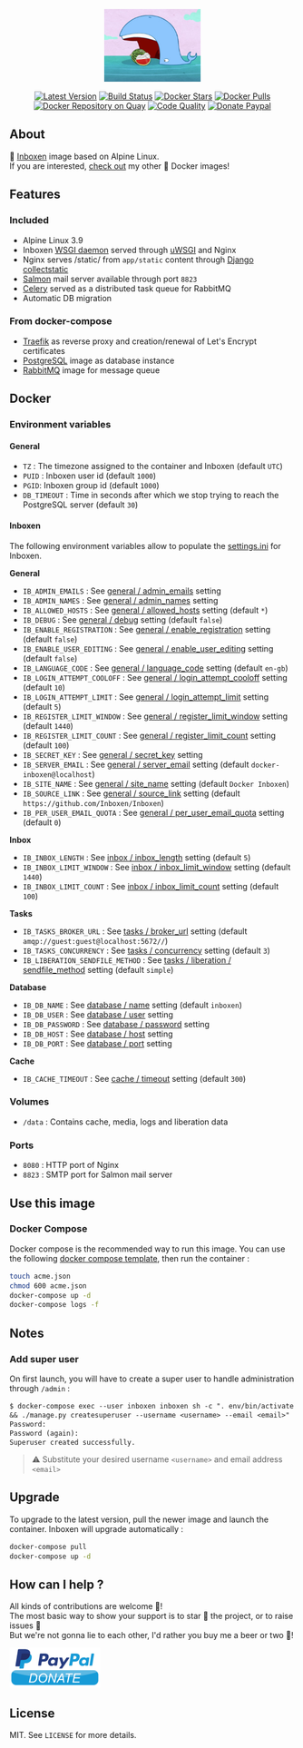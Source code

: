 <p align="center"><a href="https://github.com/crazy-max/docker-inboxen" target="_blank"><img height="128"src="https://raw.githubusercontent.com/crazy-max/docker-inboxen/master/.res/docker-inboxen.jpg"></a></p>

<p align="center">
  <a href="https://hub.docker.com/r/crazymax/inboxen/"><img src="https://img.shields.io/badge/dynamic/json.svg?label=version&query=$.results[1].name&url=https://hub.docker.com/v2/repositories/crazymax/inboxen/tags&style=flat-square" alt="Latest Version"></a>
  <a href="https://travis-ci.com/crazy-max/docker-inboxen"><img src="https://img.shields.io/travis/com/crazy-max/docker-inboxen/master.svg?style=flat-square" alt="Build Status"></a>
  <a href="https://hub.docker.com/r/crazymax/inboxen/"><img src="https://img.shields.io/docker/stars/crazymax/inboxen.svg?style=flat-square" alt="Docker Stars"></a>
  <a href="https://hub.docker.com/r/crazymax/inboxen/"><img src="https://img.shields.io/docker/pulls/crazymax/inboxen.svg?style=flat-square" alt="Docker Pulls"></a>
  <a href="https://quay.io/repository/crazymax/inboxen"><img src="https://quay.io/repository/crazymax/inboxen/status?style=flat-square" alt="Docker Repository on Quay"></a>
  <a href="https://www.codacy.com/app/crazy-max/docker-inboxen"><img src="https://img.shields.io/codacy/grade/6e477437dfdf48f3a7133d7637d92175.svg?style=flat-square" alt="Code Quality"></a>
  <a href="https://www.paypal.com/cgi-bin/webscr?cmd=_s-xclick&hosted_button_id=CF9YNTZWJCW3L"><img src="https://img.shields.io/badge/donate-paypal-7057ff.svg?style=flat-square" alt="Donate Paypal"></a>
</p>

## About

🐳 [Inboxen](https://inboxen.org/) image based on Alpine Linux.<br />
If you are interested, [check out](https://hub.docker.com/r/crazymax/) my other 🐳 Docker images!

## Features

### Included

* Alpine Linux 3.9
* Inboxen [WSGI daemon](https://github.com/Inboxen/Inboxen/blob/master/inboxen/wsgi.py) served through [uWSGI](https://uwsgi-docs.readthedocs.io) and Nginx
* Nginx serves /static/ from `app/static` content through [Django collectstatic](https://docs.djangoproject.com/en/1.11/ref/contrib/staticfiles/#collectstatic)
* [Salmon](https://salmon-mail.readthedocs.io) mail server available through port `8823`
* [Celery](http://docs.celeryproject.org/en/latest/index.html) served as a distributed task queue for RabbitMQ
* Automatic DB migration

### From docker-compose

* [Traefik](https://github.com/containous/traefik-library-image) as reverse proxy and creation/renewal of Let's Encrypt certificates
* [PostgreSQL](https://github.com/docker-library/postgres) image as database instance
* [RabbitMQ](https://github.com/docker-library/rabbitmq) image for message queue

## Docker

### Environment variables

#### General

* `TZ` : The timezone assigned to the container and Inboxen (default `UTC`)
* `PUID` : Inboxen user id (default `1000`)
* `PGID`: Inboxen group id (default `1000`)
* `DB_TIMEOUT` : Time in seconds after which we stop trying to reach the PostgreSQL server (default `30`)

#### Inboxen

The following environment variables allow to populate the [settings.ini](https://inboxen.readthedocs.io/en/latest/settings.html) for Inboxen.

**General**

* `IB_ADMIN_EMAILS` : See [general / admin_emails](https://inboxen.readthedocs.io/en/latest/settings.html) setting
* `IB_ADMIN_NAMES` : See [general / admin_names](https://inboxen.readthedocs.io/en/latest/settings.html) setting
* `IB_ALLOWED_HOSTS` : See [general / allowed_hosts](https://inboxen.readthedocs.io/en/latest/settings.html) setting (default `*`)
* `IB_DEBUG` : See [general / debug](https://inboxen.readthedocs.io/en/latest/settings.html) setting (default `false`)
* `IB_ENABLE_REGISTRATION` :  See [general / enable_registration](https://inboxen.readthedocs.io/en/latest/settings.html) setting (default `false`)
* `IB_ENABLE_USER_EDITING` : See [general / enable_user_editing](https://inboxen.readthedocs.io/en/latest/settings.html) setting (default `false`)
* `IB_LANGUAGE_CODE` : See [general / language_code](https://inboxen.readthedocs.io/en/latest/settings.html) setting (default `en-gb`)
* `IB_LOGIN_ATTEMPT_COOLOFF` : See [general / login_attempt_cooloff](https://inboxen.readthedocs.io/en/latest/settings.html) setting (default `10`)
* `IB_LOGIN_ATTEMPT_LIMIT` :  See [general / login_attempt_limit](https://inboxen.readthedocs.io/en/latest/settings.html) setting (default `5`)
* `IB_REGISTER_LIMIT_WINDOW` : See [general / register_limit_window](https://inboxen.readthedocs.io/en/latest/settings.html) setting (default `1440`)
* `IB_REGISTER_LIMIT_COUNT` : See [general / register_limit_count](https://inboxen.readthedocs.io/en/latest/settings.html) setting (default `100`)
* `IB_SECRET_KEY` : See [general / secret_key](https://inboxen.readthedocs.io/en/latest/settings.html) setting
* `IB_SERVER_EMAIL` : See [general / server_email](https://inboxen.readthedocs.io/en/latest/settings.html) setting (default `docker-inboxen@localhost`)
* `IB_SITE_NAME` : See [general / site_name](https://inboxen.readthedocs.io/en/latest/settings.html) setting (default `Docker Inboxen`)
* `IB_SOURCE_LINK` : See [general / source_link](https://inboxen.readthedocs.io/en/latest/settings.html) setting (default `https://github.com/Inboxen/Inboxen`)
* `IB_PER_USER_EMAIL_QUOTA` : See [general / per_user_email_quota](https://inboxen.readthedocs.io/en/latest/settings.html) setting (default `0`)

**Inbox**

* `IB_INBOX_LENGTH` : See [inbox / inbox_length](https://inboxen.readthedocs.io/en/latest/settings.html) setting (default `5`)
* `IB_INBOX_LIMIT_WINDOW` : See [inbox / inbox_limit_window](https://inboxen.readthedocs.io/en/latest/settings.html) setting (default `1440`)
* `IB_INBOX_LIMIT_COUNT` : See [inbox / inbox_limit_count](https://inboxen.readthedocs.io/en/latest/settings.html) setting (default `100`)

**Tasks**

* `IB_TASKS_BROKER_URL` : See [tasks / broker_url](https://inboxen.readthedocs.io/en/latest/settings.html) setting (default `amqp://guest:guest@localhost:5672//`)
* `IB_TASKS_CONCURRENCY` : See [tasks / concurrency](https://inboxen.readthedocs.io/en/latest/settings.html) setting (default `3`)
* `IB_LIBERATION_SENDFILE_METHOD` : See [tasks / liberation / sendfile_method](https://inboxen.readthedocs.io/en/latest/settings.html) setting (default `simple`)

**Database**

* `IB_DB_NAME` : See [database / name](https://inboxen.readthedocs.io/en/latest/settings.html) setting (default `inboxen`)
* `IB_DB_USER` : See [database / user](https://inboxen.readthedocs.io/en/latest/settings.html) setting
* `IB_DB_PASSWORD` : See [database / password](https://inboxen.readthedocs.io/en/latest/settings.html) setting
* `IB_DB_HOST` : See [database / host](https://inboxen.readthedocs.io/en/latest/settings.html) setting
* `IB_DB_PORT` : See [database / port](https://inboxen.readthedocs.io/en/latest/settings.html) setting

**Cache**

* `IB_CACHE_TIMEOUT` : See [cache / timeout](https://inboxen.readthedocs.io/en/latest/settings.html) setting (default `300`)

### Volumes

* `/data` : Contains cache, media, logs and liberation data

### Ports

* `8080` : HTTP port of Nginx
* `8823` : SMTP port for Salmon mail server

## Use this image

### Docker Compose

Docker compose is the recommended way to run this image. You can use the following [docker compose template](examples/compose/docker-compose.yml), then run the container :

```bash
touch acme.json
chmod 600 acme.json
docker-compose up -d
docker-compose logs -f
```

## Notes

### Add super user

On first launch, you will have to create a super user to handle administration through `/admin` :

```
$ docker-compose exec --user inboxen inboxen sh -c ". env/bin/activate && ./manage.py createsuperuser --username <username> --email <email>"
Password:
Password (again):
Superuser created successfully.
```

> :warning: Substitute your desired username `<username>` and email address `<email>`

## Upgrade

To upgrade to the latest version, pull the newer image and launch the container. Inboxen will upgrade automatically :

```bash
docker-compose pull
docker-compose up -d
```

## How can I help ?

All kinds of contributions are welcome :raised_hands:!<br />
The most basic way to show your support is to star :star2: the project, or to raise issues :speech_balloon:<br />
But we're not gonna lie to each other, I'd rather you buy me a beer or two :beers:!

[![Paypal](.res/paypal.png)](https://www.paypal.com/cgi-bin/webscr?cmd=_s-xclick&hosted_button_id=CF9YNTZWJCW3L)

## License

MIT. See `LICENSE` for more details.
